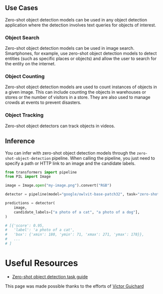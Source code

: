 ## Use Cases

Zero-shot object detection models can be used in any object detection application where the detection involves text queries for objects of interest.

### Object Search

Zero-shot object detection models can be used in image search. Smartphones, for example, use zero-shot object detection models to detect entities (such as specific places or objects) and allow the user to search for the entity on the internet.

### Object Counting

Zero-shot object detection models are used to count instances of objects in a given image. This can include counting the objects in warehouses or stores or the number of visitors in a store. They are also used to manage crowds at events to prevent disasters.

### Object Tracking

Zero-shot object detectors can track objects in videos.

## Inference

You can infer with zero-shot object detection models through the `zero-shot-object-detection` pipeline. When calling the pipeline, you just need to specify a path or HTTP link to an image and the candidate labels.

```python
from transformers import pipeline
from PIL import Image

image = Image.open("my-image.png").convert("RGB")

detector = pipeline(model="google/owlvit-base-patch32", task="zero-shot-object-detection")

predictions = detector(
    image,
    candidate_labels=["a photo of a cat", "a photo of a dog"],
)

# [{'score': 0.95,
#   'label': 'a photo of a cat',
#   'box': {'xmin': 180, 'ymin': 71, 'xmax': 271, 'ymax': 178}},
#   ...
# ]
```

# Useful Resources

- [Zero-shot object detection task guide](https://huggingface.co/docs/transformers/tasks/zero_shot_object_detection)

This page was made possible thanks to the efforts of [Victor Guichard](https://huggingface.co/VictorGuichard)
